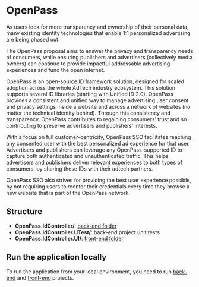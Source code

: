 # OpenPass

As users look for more transparency and ownership of their personal data, many existing identity technologies that enable 1:1 personalized advertising are being phased out.

The OpenPass proposal aims to answer the privacy and transparency needs of consumers, while ensuring publishers and advertisers (collectively media owners) can continue to provide impactful addressable advertising experiences and fund the open internet.

OpenPass is an open-source ID framework solution, designed for scaled adoption across the whole AdTech industry ecosystem. This solution supports several ID libraries (starting with Unified ID 2.0). OpenPass provides a consistent and unified way to manage advertising user consent and privacy settings inside a website and across a network of websites (no matter the technical identity behind). Through this consistency and transparency, OpenPass contributes to regaining consumers’ trust and so contributing to preserve advertisers and publishers’ interests.

With a focus on full customer-centricity, OpenPass SSO facilitates reaching any consented user with the best personalized ad experience for that user.  Advertisers and publishers can leverage any OpenPass-supported ID to capture both authenticated and unauthenticated traffic. This helps advertisers and publishers deliver relevant experiences to both types of consumers, by sharing these IDs with their adtech partners.

OpenPass SSO also strives for providing the best user experience possible, by not requiring users to reenter their credentials every time they browse a new website that is part of the OpenPass network.

## Structure

* **OpenPass.IdController/**: [back-end folder](https://github.com/criteo/openpass/blob/main/OpenPass.IdController/README.md)
* **OpenPass.IdController.UTest/**: back-end project unit tests
* **OpenPass.IdController.UI/**: [front-end folder](https://github.com/criteo/openpass/blob/main/OpenPass.IdController.UI/README.md)

## Run the application locally
To run the application from your local environment, you need to run [back-end](https://github.com/criteo/openpass/blob/main/OpenPass.IdController/README.md) and [front-end](https://github.com/criteo/openpass/blob/main/OpenPass.IdController.UI/README.md) projects.
